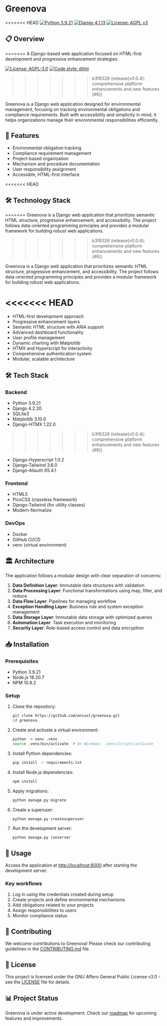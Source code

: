 # Greenova

<<<<<<< HEAD
[![Python 3.9.21](https://img.shields.io/badge/python-3.9.21-blue.svg)](https://www.python.org/downloads/release/python-3921/)
[![Django 4.1.13](https://img.shields.io/badge/django-4.1.13-green.svg)](https://www.djangoproject.com/)
[![License: AGPL v3](https://img.shields.io/badge/License-AGPL_v3-blue.svg)](https://www.gnu.org/licenses/agpl-3.0)

## 📋 Overview
=======
A Django-based web application focused on HTML-first development and
progressive enhancement strategies.

[![License: AGPL-3.0](https://img.shields.io/badge/License-AGPL%203.0-blue.svg)](https://www.gnu.org/licenses/agpl-3.0)
[![Code style: djlint](https://img.shields.io/badge/html%20style-djlint-blue.svg)](https://www.djlint.com)
>>>>>>> b3f8326 (release(v0.0.4): comprehensive platform enhancements and new features (#6))

Greenova is a Django web application designed for environmental management,
focusing on tracking environmental obligations and compliance requirements.
Built with accessibility and simplicity in mind, it helps organizations manage
their environmental responsibilities efficiently.

## 🚀 Features

- Environmental obligation tracking
- Compliance requirement management
- Project-based organization
- Mechanism and procedure documentation
- User responsibility assignment
- Accessible, HTML-first interface

<<<<<<< HEAD
## 🛠️ Technology Stack
=======
Greenova is a Django web application that prioritizes semantic HTML structure,
progressive enhancement, and accessibility. The project follows data-oriented
programming principles and provides a modular framework for building robust web
applications.
>>>>>>> b3f8326 (release(v0.0.4): comprehensive platform enhancements and new features (#6))

Greenova is a Django web application that prioritizes semantic HTML structure,
progressive enhancement, and accessibility. The project follows data-oriented
programming principles and provides a modular framework for building robust web
applications.

<<<<<<< HEAD
=======
- HTML-first development approach
- Progressive enhancement layers
- Semantic HTML structure with ARIA support
- Advanced dashboard functionality
- User profile management
- Dynamic charting with Matplotlib
- HTMX and Hyperscript for interactivity
- Comprehensive authentication system
- Modular, scalable architecture

## 🛠️ Tech Stack

### Backend

- Python 3.9.21
- Django 4.2.20
- SQLite3
- Matplotlib 3.10.0
- Django-HTMX 1.22.0
>>>>>>> b3f8326 (release(v0.0.4): comprehensive platform enhancements and new features (#6))
- Django-Hyperscript 1.0.2
- Django-Tailwind 3.6.0
- Django-Allauth 65.4.1

### Frontend

- HTML5
- PicoCSS (classless framework)
- Django-Tailwind (for utility classes)
- Modern-Normalize

### DevOps

- Docker
- GitHub CI/CD
- venv (virtual environment)

## 🏛️ Architecture

The application follows a modular design with clear separation of concerns:

1. **Data Definition Layer**: Immutable data structures with validation
2. **Data Processing Layer**: Functional transformations using map, filter, and
   reduce
3. **Data Flow Layer**: Pipelines for managing workflow
4. **Exception Handling Layer**: Business rule and system exception management
5. **Data Storage Layer**: Immutable data storage with optimized queries
6. **Automation Layer**: Task execution and monitoring
7. **Security Layer**: Role-based access control and data encryption

## 📥 Installation

### Prerequisites

- Python 3.9.21
- Node.js 18.20.7
- NPM 10.8.2

### Setup

1. Clone the repository:

   ```bash
   git clone https://github.com/enssol/greenova.git
   cd greenova
   ```

2. Create and activate a virtual environment:

   ```bash
   python -m venv .venv
   source .venv/bin/activate  # On Windows: .venv\Scripts\activate
   ```

3. Install Python dependencies:

   ```bash
   pip install -r requirements.txt
   ```

4. Install Node.js dependencies:

   ```bash
   npm install
   ```

5. Apply migrations:

   ```bash
   python manage.py migrate
   ```

6. Create a superuser:

   ```bash
   python manage.py createsuperuser
   ```

7. Run the development server:

   ```bash
   python manage.py runserver
   ```

## 🔧 Usage

Access the application at [http://localhost:8000](http://localhost:8000) after
starting the development server.

### Key workflows

1. Log in using the credentials created during setup
2. Create projects and define environmental mechanisms
3. Add obligations related to your projects
4. Assign responsibilities to users
5. Monitor compliance status

## 🤝 Contributing

We welcome contributions to Greenova! Please check our contributing guidelines
in the [CONTRIBUTING.md](CONTRIBUTING.md) file.

## 📄 License

This project is licensed under the GNU Affero General Public License v3.0 - see
the [LICENSE](LICENSE) file for details.

## 📊 Project Status

Greenova is under active development. Check our [roadmap](docs/ROADMAP.md) for
upcoming features and improvements.
